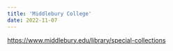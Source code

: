```yaml
---
title: 'Middlebury College'
date: 2022-11-07
---
```

https://www.middlebury.edu/library/special-collections
